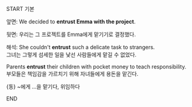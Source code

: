 START
기본

앞면:
We decided to **entrust Emma with the project**.

뒷면:
우리는 그 프로젝트를 Emma에게 맡기기로 결정했다.

해석:
She couldn't **entrust** such a delicate task to strangers.  
그녀는 그렇게 섬세한 일을 낯선 사람들에게 맡길 수 없었다.

Parents **entrust** their children with pocket money to teach responsibility.  
부모들은 책임감을 가르치기 위해 자녀들에게 용돈을 맡긴다.

{동} ~에게 ...을 맡기다, 위임하다
<!--ID: 1744881334139-->
END